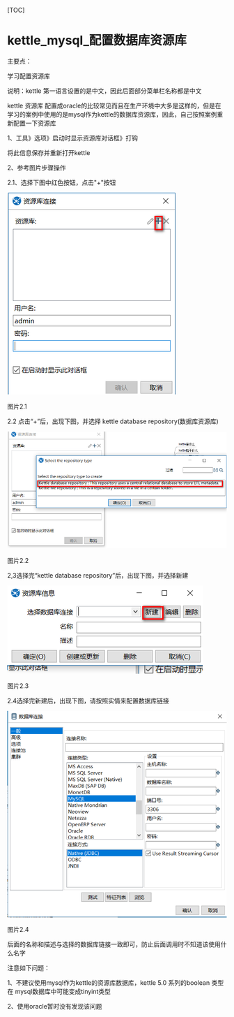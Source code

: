 [TOC]

# kettle_mysql_配置数据库资源库



主要点：

学习配置资源库

说明：kettle 第一语言设置的是中文，因此后面部分菜单栏名称都是中文

kettle 资源库 配置成oracle的比较常见而且在生产环境中大多是这样的，但是在学习的案例中使用的是mysql作为kettle的数据库资源库，因此，自己按照案例重新配置一下资源库

1、工具》选项》启动时显示资源库对话框》打钩

将此信息保存并重新打开kettle

2、参考图片步骤操作

2.1、选择下图中红色按钮，点击"+"按钮

![img](../img_src/CD1F7399B51B44EEAE431FD655BD6607/clipboard.png)

图片2.1

2.2 点击“+”后，出现下图，并选择 kettle database repository(数据库资源库)

![img](../img_src/61473F4A384742D18A06817B93A135F4/clipboard.png)

图片2.2

2,3选择完“kettle database repository”后，出现下图，并选择新建

![img](../img_src/6ABB95B7995548768F71E7F3ECB3A753/clipboard.png)

图片2.3

2.4选择完新建后，出现下图，请按照实情来配置数据库链接

![img](../img_src/94D47251CC0C412AB82CA8E18E63AB4B/clipboard.png)

图片2.4

后面的名称和描述与选择的数据库链接一致即可，防止后面调用时不知道该使用什么名字

注意如下问题：

1、不建议使用mysql作为kettle的资源库数据库，kettle 5.0 系列的boolean 类型在 mysql数据库中可能变成tinyint类型

2、使用oracle暂时没有发现该问题